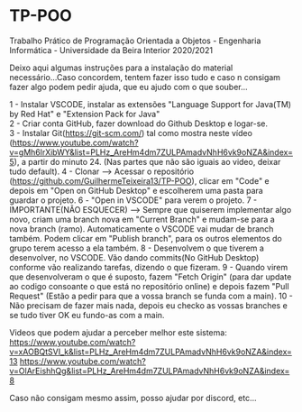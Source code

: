 # TP-POO
Trabalho Prático de Programação Orientada a Objetos - Engenharia Informática - Universidade da Beira Interior 2020/2021
 
Deixo aqui algumas instruções para a instalação do material necessário...Caso concordem, tentem fazer isso tudo e caso n consigam fazer algo podem pedir ajuda, que eu ajudo com o que souber...
 
1 - Instalar VSCODE, instalar as extensões "Language Support for Java(TM) by Red Hat" e "Extension Pack for Java"  
2 - Criar conta GitHub, fazer download do Github Desktop e logar-se.  
3 - Instalar Git(https://git-scm.com/) tal como mostra neste vídeo (https://www.youtube.com/watch?v=gMh6lrXibWY&list=PLHz_AreHm4dm7ZULPAmadvNhH6vk9oNZA&index=5), a partir do minuto 24. (Nas partes que não são iguais ao video, deixar tudo default).
4 - Clonar --> Acessar o repositório (https://github.com/GuilhermeTeixeira13/TP-POO), clicar em "Code" e depois em "Open on GitHub Desktop" e escolherem uma pasta para guardar o projeto.
6 - "Open in VSCODE" para verem o projeto.
7 - IMPORTANTE(NÃO ESQUECER) --> Sempre que quiserem implementar algo novo, criam uma branch nova em "Current Branch" e mudam-se para a nova branch (ramo). Automaticamente o VSCODE vai mudar de branch também. Podem clicar em "Publish branch", para os outros elementos do grupo terem acesso a ela também.
8 - Desenvolvem o que tiverem a desenvolver, no VSCODE. Vão dando commits(No GitHub Desktop) conforme vão realizando tarefas, dizendo o que fizeram.
9 - Quando virem que desenvolveram o que é suposto, fazem "Fetch Origin" (para dar update ao codigo consoante o que está no repositório online) e depois fazem "Pull Request" (Estão a pedir para que a vossa branch se funda com a main).
10 - Não precisam de fazer mais nada, depois eu checko as vossas branches e se tudo tiver OK eu fundo-as com a main.

Videos que podem ajudar a perceber melhor este sistema:
https://www.youtube.com/watch?v=xAOBQtSVI_k&list=PLHz_AreHm4dm7ZULPAmadvNhH6vk9oNZA&index=13
https://www.youtube.com/watch?v=OlArEishhQg&list=PLHz_AreHm4dm7ZULPAmadvNhH6vk9oNZA&index=8

Caso não consigam mesmo assim, posso ajudar por discord, etc...
